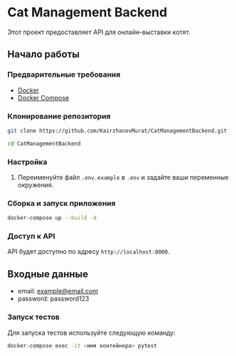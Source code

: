 


# Cat Management Backend

Этот проект предоставляет API для онлайн-выставки котят.

## Начало работы

### Предварительные требования

- [Docker](https://docs.docker.com/get-docker/)
- [Docker Compose](https://docs.docker.com/compose/install/)

### Клонирование репозитория

```bash
git clone https://github.com/KairzhanovMurat/CatManagementBackend.git

cd CatManagementBackend
```

### Настройка

1. Переименуйте файл `.env.example` в `.env` и задайте ваши переменные окружения.

### Сборка и запуск приложения

```bash
docker-compose up --build -d
```

### Доступ к API

API будет доступно по адресу `http://localhost:8000`.

## Входные данные
- email: example@email.com
- password: password123

### Запуск тестов

Для запуска тестов используйте следующую команду:

```bash
docker-compose exec -it <имя контейнера> pytest
```


